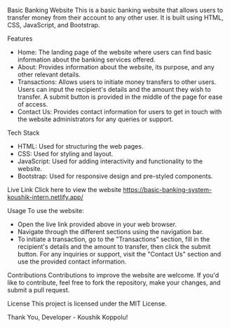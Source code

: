 Basic Banking Website
This is a basic banking website that allows users to transfer money from their account to any other user. It is built using HTML, CSS, JavaScript, and Bootstrap.

Features
- Home: The landing page of the website where users can find basic information about the banking services offered.
- About: Provides information about the website, its purpose, and any other relevant details.
- Transactions: Allows users to initiate money transfers to other users. Users can input the recipient's details and the amount they wish to transfer. A submit button is provided in the middle of the page for ease of access.
- Contact Us: Provides contact information for users to get in touch with the website administrators for any queries or support.


Tech Stack
- HTML: Used for structuring the web pages.
- CSS: Used for styling and layout.
- JavaScript: Used for adding interactivity and functionality to the website.
- Bootstrap: Used for responsive design and pre-styled components.


Live Link
Click here to view the website https://basic-banking-system-koushik-intern.netlify.app/

Usage
To use the website:

- Open the live link provided above in your web browser.
- Navigate through the different sections using the navigation bar.
- To initiate a transaction, go to the "Transactions" section, fill in the recipient's details and the amount to transfer, then click the submit button.
For any inquiries or support, visit the "Contact Us" section and use the provided contact information.


Contributions
Contributions to improve the website are welcome. If you'd like to contribute, feel free to fork the repository, make your changes, and submit a pull request.

License
This project is licensed under the MIT License.

Thank You,
Developer -  Koushik Koppolu!




